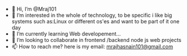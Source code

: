 - 👋 Hi, I’m @Mraj101
- 👀 I’m interested in the whole of technology, to be specific i like big systems such as:Linux or different os'es and want to be part of it one day
- 🌱 I’m currently learning Web developement...
- 💞️ I’m looking to collaborate in frontend /backend node js web projects
- 📫 How to reach me? here is my email: mrajhasnain101@gmail.com 

<!---
Mraj101/Mraj101 is a ✨ special ✨ repository because its `README.md` (this file) appears on your GitHub profile.
You can click the Preview link to take a look at your changes.
--->
